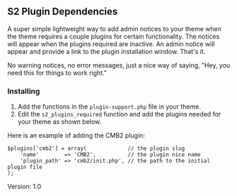 ## S2 Plugin Dependencies

A super simple lightweight way to add admin notices to your theme when the theme requires a couple plugins for certain functionality. The notices will appear when the plugins required are inactive. An admin notice will appear and provide a link to the plugin installation window. That's it. 

No warning notices, no error messages, just a nice way of saying, "Hey, you need this for things to work right."

### Installing

1. Add the functions in the `plugin-support.php` file in your theme.
2. Edit the `s2_plugins_required` function and add the plugins needed for your theme as shown below.

Here is an example of adding the CMB2 plugin:
```
$plugins['cmb2'] = array(             // the plugin slug
	'name'        => 'CMB2',          // the plugin nice name
	'plugin_path' => 'cmb2/init.php', // the path to the initial plugin file
);
```

Version: 1.0
